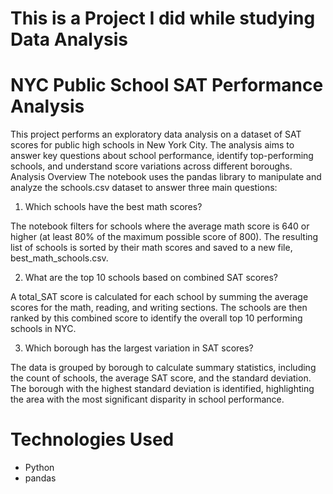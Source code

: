 # This is a  Project I did while studying Data Analysis

# NYC Public School SAT Performance Analysis
This project performs an exploratory data analysis on a dataset of SAT scores for public high schools in New York City. The analysis aims to answer key questions about school performance, identify top-performing schools, and understand score variations across different boroughs.
Analysis Overview
The notebook uses the pandas library to manipulate and analyze the schools.csv dataset to answer three main questions:
1. Which schools have the best math scores?

The notebook filters for schools where the average math score is 640 or higher (at least 80% of the maximum possible score of 800).
The resulting list of schools is sorted by their math scores and saved to a new file, best_math_schools.csv.

2. What are the top 10 schools based on combined SAT scores?

A total_SAT score is calculated for each school by summing the average scores for the math, reading, and writing sections.
The schools are then ranked by this combined score to identify the overall top 10 performing schools in NYC.

3. Which borough has the largest variation in SAT scores?

The data is grouped by borough to calculate summary statistics, including the count of schools, the average SAT score, and the standard deviation.
The borough with the highest standard deviation is identified, highlighting the area with the most significant disparity in school performance.

# Technologies Used
- Python
- pandas
